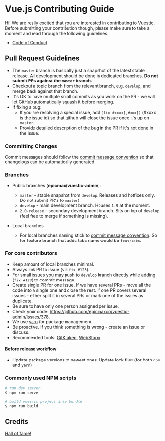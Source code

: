 # Vue.js Contributing Guide

Hi! We are really excited that you are interested in contributing to Vuestic. Before submitting your contribution though, please make sure to take a moment and read through the following guidelines.

* [Code of Conduct](https://github.com/epicmaxco/vuestic-admin/master/CODE_OF_CONDUCT.md)

## Pull Request Guidelines

* The `master` branch is basically just a snapshot of the latest stable release. All development should be done in dedicated branches. **Do not submit PRs against the `master` branch.**
* Checkout a topic branch from the relevant branch, e.g. `develop`, and merge back against that branch.
* It's OK to have multiple small commits as you work on the PR - we will let GitHub automatically squash it before merging.
* If fixing a bug:
  * If you are resolving a special issue, add `(fix #xxxx[,#xxx])` (#xxxx is the issue id) so that github will close the issue once it's up on `master`.
  * Provide detailed description of the bug in the PR if it's not done in the issue.

### Committing Changes

Commit messages should follow the [commit message convention](./COMMIT_CONVENTION.md) so that changelogs can be automatically generated.

### Branches

* Public branches (**epicmax/vuestic-admin**):
  * `master` - stable snapshot from `develop`. Releases and hotfixes only. Do not submit PR's to `master`!
  * `develop` - main development branch. Houses `1.9` at the moment.
  * `2.0-release` - secondary development branch. Sits on top of `develop` (feel free to merge if something is missing).

* Local branches
  * For local branches naming stick to [commit message convention](./COMMIT_CONVENTION.md). So for feature branch that adds tabs name would be `feat/tabs`.

### For core contributors

* Keep amount of local branches minimal.
* Always link PR to issue (via `fix #123`).
* For small issues you may push to `develop` branch directly while adding (`fix #123`) to commit message.
* Create single PR for one issue. If we have several PRs - move all the code into a single one and close the rest. If one PR covers several issues - either split it in several PRs or mark one of the issues as duplicate.
* Be sure to have only one person assigned per issue.
* Check your code: https://github.com/epicmaxco/vuestic-admin/issues/378.
* We use [yarn](https://yarnpkg.com/lang/en/) for package management.
* Be proactive. If you think something is wrong - create an issue or discuss.
* Recommended tools: [GitKraken](https://www.gitkraken.com/), [WebStorm](https://www.jetbrains.com/webstorm/)

#### Before release workflow
* Update package versions to newest ones. Update lock files (for both `npm` and `yarn`)

### Commonly used NPM scripts

``` bash
# run dev server
$ npm run serve

# build vuestic project into bundle
$ npm run build
```

## Credits

<a href="https://github.com/epicmaxco/vuestic-admin/graphs/contributors">Hall of fame!</a>
